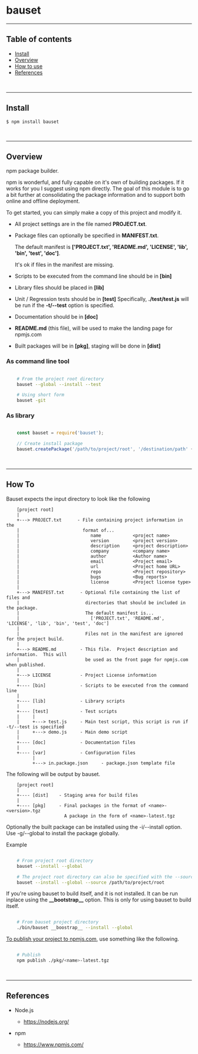 
# bauset

---------------------------------------------------------------------
## Table of contents

* [Install](#install)
* [Overview](#overview)
* [How to use](#how-to)
* [References](#references)

&nbsp;

---------------------------------------------------------------------
## Install

    $ npm install bauset

&nbsp;


---------------------------------------------------------------------
## Overview

npm package builder.

npm is wonderful, and fully capable on it's own of building packages.
If it works for you I suggest using npm directly.  The goal of this
module is to go a bit further at consolidating the package information
and to support both online and offline deployment.

To get started, you can simply make a copy of this project and modify it.

* All project settings are in the file named <b>PROJECT.txt</b>.

* Package files can optionally be specified in <b>MANIFEST.txt</b>.

    The default manifest is <b>['PROJECT.txt', 'README.md', 'LICENSE', 'lib', 'bin', 'test', 'doc']</b>.

    It's ok if files in the manifest are missing.

* Scripts to be executed from the command line should be in <b>[bin]</b>

* Library files should be placed in <b>[lib]</b>

* Unit / Regression tests should be in <b>[test]</b>
    Specifically, <b>./test/test.js</b> will be run if the <b>-t/--test</b> option is specified.

* Documentation should be in <b>[doc]</b>

* <b>README.md</b> (this file), will be used to make the landing page for npmjs.com

* Built packages will be in <b>[pkg]</b>, staging will be done in <b>[dist]</b>


### As command line tool

``` bash

    # From the project root directory
    bauset --global --install --test

    # Using short form
    bauset -git

```

### As library

``` javascript

    const bauset = require('bauset');

    // Create install package
    bauset.createPackage('/path/to/project/root', '/destination/path' {install:false, global:false});

```

&nbsp;


---------------------------------------------------------------------
## How To

Bauset expects the input directory to look like the following

```
    [project root]
    |
    +---> PROJECT.txt      - File containing project information in the
    |                        format of...
    |                           name            <project name>
    |                           version         <project version>
    |                           description     <project description>
    |                           company         <company name>
    |                           author          <Author name>
    |                           email           <Project email>
    |                           url             <Project home URL>
    |                           repo            <Project repository>
    |                           bugs            <Bug reports>
    |                           license         <Project license type>
    |
    +---> MANIFEST.txt      - Optional file containing the list of files and
    |                         directories that should be included in the package.
    |                         The default manifest is...
    |                           ['PROJECT.txt', 'README.md', 'LICENSE', 'lib', 'bin', 'test', 'doc']
    |
    |                         Files not in the manifest are ignored for the project build.
    |
    +---> README.md         - This file.  Project description and information.  This will
    |                         be used as the front page for npmjs.com when published.
    |
    +---> LICENSE           - Project License information
    |
    +---- [bin]             - Scripts to be executed from the command line
    |
    +---- [lib]             - Library scripts
    |
    +---- [test]            - Test scripts
    |     |
    |     +---> test.js     - Main test script, this script is run if -t/--test is specified
    |     +---> demo.js     - Main demo script
    |
    +---- [doc]             - Documentation files
    |
    +---- [var]             - Configuration files
          |
          +---> in.package.json     - package.json template file

```

The following will be output by bauset.

```
    [project root]
    |
    +---- [dist]    - Staging area for build files
    |
    +---- [pkg]     - Final packages in the format of <name>-<version>.tgz
                      A package in the form of <name>-latest.tgz

```

Optionally the built package can be installed using the -i/--install option.
Use -g/--global to install the package globally.


Example

``` bash

    # From project root directory
    bauset --install --global

    # The project root directory can also be specified with the --source option
    bauset --install --global --source /path/to/project/root

```


If you're using bauset to build itself, and it is not installed.
It can be run inplace using the __\_\_bootstrap\_\___ option.  This is
only for using bauset to build itself.

``` bash

    # From bauset project directory
    ./bin/bauset __boostrap__ --install --global

```

[To publish your project to npmjs.com](https://docs.npmjs.com/cli/v6/commands/npm-publish),
use something like the following.

``` bash

    # Publish
    npm publish ./pkg/<name>-latest.tgz

```

&nbsp;


---------------------------------------------------------------------
## References

- Node.js
    - https://nodejs.org/

- npm
    - https://www.npmjs.com/

